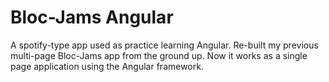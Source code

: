 # Bloc-Jams Angular

A spotify-type app used as practice learning Angular. Re-built my previous multi-page Bloc-Jams app from the ground up. Now it works as a single page application using the Angular framework. 
